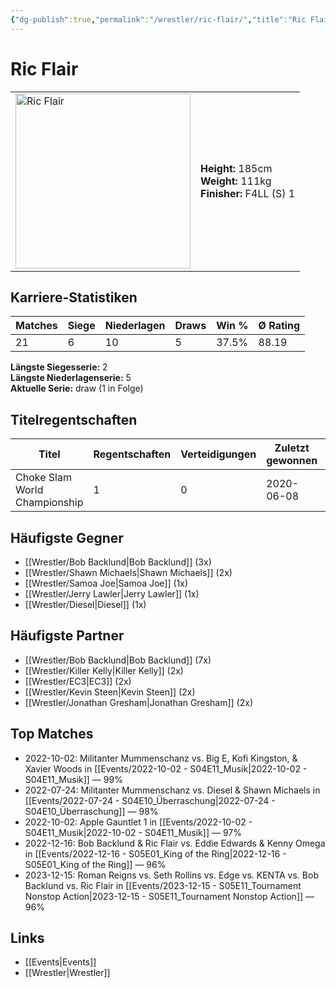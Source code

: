 ```yaml
---
{"dg-publish":true,"permalink":"/wrestler/ric-flair/","title":"Ric Flair","tags":["wrestler"],"noteIcon":""}
---
```



# Ric Flair

<table>
        <tr>
        <td><img src="https://github.com/CptSpaulding1980/choke-slam-wrestling/releases/download/images/Ric_Flair.png" width="280" alt="Ric Flair"></td>
        <td>
        <b>Height:</b> 185cm<br>
        <b>Weight:</b> 111kg<br>
        <b>Finisher:</b> F4LL (S) 1<br>
        </td>
        </tr>
        </table>
        
## Karriere-Statistiken

| Matches | Siege | Niederlagen | Draws | Win % | Ø Rating |
|---------|-------|-------------|-------|-------|-----------|
| 21 | 6 | 10 | 5 | 37.5% | 88.19 |

**Längste Siegesserie:** 2<br>**Längste Niederlagenserie:** 5<br>**Aktuelle Serie:** draw (1 in Folge)

## Titelregentschaften
| Titel | Regentschaften | Verteidigungen | Zuletzt gewonnen | Aktuell |
|-------|---------------|----------------|------------------|---------|
| Choke Slam World Championship | 1 | 0 | 2020-06-08 |  |


## Häufigste Gegner
- [[Wrestler/Bob Backlund\|Bob Backlund]] (3x)
- [[Wrestler/Shawn Michaels\|Shawn Michaels]] (2x)
- [[Wrestler/Samoa Joe\|Samoa Joe]] (1x)
- [[Wrestler/Jerry Lawler\|Jerry Lawler]] (1x)
- [[Wrestler/Diesel\|Diesel]] (1x)

## Häufigste Partner
- [[Wrestler/Bob Backlund\|Bob Backlund]] (7x)
- [[Wrestler/Killer Kelly\|Killer Kelly]] (2x)
- [[Wrestler/EC3\|EC3]] (2x)
- [[Wrestler/Kevin Steen\|Kevin Steen]] (2x)
- [[Wrestler/Jonathan Gresham\|Jonathan Gresham]] (2x)

## Top Matches
- 2022-10-02: Militanter Mummenschanz vs. Big E, Kofi Kingston, & Xavier Woods in [[Events/2022-10-02 - S04E11_Musik\|2022-10-02 - S04E11_Musik]] — 99%
- 2022-07-24: Militanter Mummenschanz vs. Diesel & Shawn Michaels in [[Events/2022-07-24 - S04E10_Überraschung\|2022-07-24 - S04E10_Überraschung]] — 98%
- 2022-10-02: Apple Gauntlet 1 in [[Events/2022-10-02 - S04E11_Musik\|2022-10-02 - S04E11_Musik]] — 97%
- 2022-12-16: Bob Backlund & Ric Flair vs. Eddie Edwards & Kenny Omega in [[Events/2022-12-16 - S05E01_King of the Ring\|2022-12-16 - S05E01_King of the Ring]] — 96%
- 2023-12-15: Roman Reigns vs. Seth Rollins vs. Edge vs. KENTA vs. Bob Backlund vs. Ric Flair in [[Events/2023-12-15 - S05E11_Tournament Nonstop Action\|2023-12-15 - S05E11_Tournament Nonstop Action]] — 96%

## Links
- [[Events\|Events]]
- [[Wrestler\|Wrestler]]
